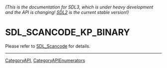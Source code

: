 ###### (This is the documentation for SDL3, which is under heavy development and the API is changing! [SDL2](https://wiki.libsdl.org/SDL2/) is the current stable version!)
# SDL_SCANCODE_KP_BINARY

Please refer to [SDL_Scancode](SDL_Scancode) for details.

----
[CategoryAPI](CategoryAPI), [CategoryAPIEnumerators](CategoryAPIEnumerators)

